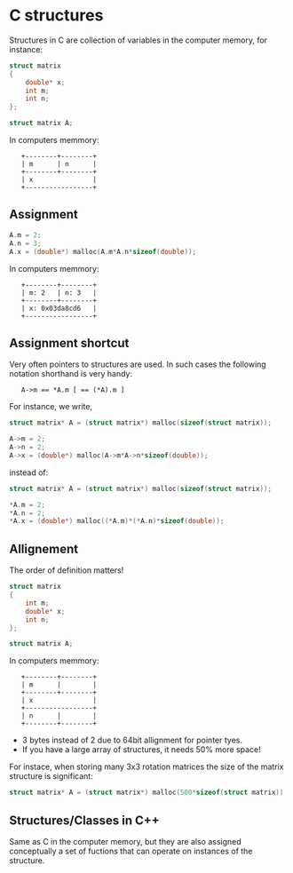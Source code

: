 # C structures

Structures in C are collection of variables in the computer memory, for instance:

```c
struct matrix
{
	double* x;
	int m;
	int n;
};

struct matrix A;
```

In computers memmory:

```
   +--------+--------+
   | m      | n      |
   +--------+--------+
   | x               |
   +-----------------+
```

## Assignment

```c
A.m = 2;
A.n = 3;
A.x = (double*) malloc(A.m*A.n*sizeof(double));
```

In computers memmory:

```
   +--------+--------+
   | m: 2   | n: 3   |
   +--------+--------+
   | x: 0x03da8cd6   |
   +-----------------+
```

## Assignment shortcut

Very often pointers to structures are used. In such cases the following notation shorthand is very handy:

```
   A->m == *A.m [ == (*A).m ]
```

For instance, we write,
```c
struct matrix* A = (struct matrix*) malloc(sizeof(struct matrix));

A->m = 2;
A->n = 2;
A->x = (double*) malloc(A->m*A->n*sizeof(double));
```
instead of:
```c
struct matrix* A = (struct matrix*) malloc(sizeof(struct matrix));

*A.m = 2;
*A.n = 2;
*A.x = (double*) malloc((*A.m)*(*A.n)*sizeof(double));
```


## Allignement

The order of definition matters!

```c
struct matrix
{
	int m;
	double* x;
	int n;
};

struct matrix A;
```

In computers memmory:

```
   +--------+--------+
   | m      |        |
   +--------+--------+
   | x               |
   +-----------------+
   | n      |        |
   +--------+--------+
```

- 3 bytes instead of 2 due to 64bit allignment for pointer tyes.
- If you have a large array of structures, it needs 50% more space!

For instace, when storing many 3x3 rotation matrices the size of the matrix structure is significant:

```c
struct matrix* A = (struct matrix*) malloc(500*sizeof(struct matrix))
```

## Structures/Classes in C++

Same as C in the computer memory, but they are also assigned conceptually a set of fuctions that can operate on instances of the structure.
